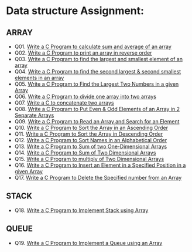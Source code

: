 # Data structure Assignment: 

## ARRAY

- Q01. [Write a C Program to calculate sum and average of an array](/array/Q01.c)
- Q02. [Write a C Program to print an array in reverse order](/array/Q02.c)
- Q03. [Write a C Program to find the largest and smallest element of an array](/array/Q03.c)
- Q04. [Write a C Program to find the second largest & second smallest elements in an array ](/array/Q04.c)
- Q05. [Write a C Program to Find the Largest Two Numbers in a given Array](/array/Q05.c)
- Q06. [Write a C Program to divide one array into two arrays](/array/Q06.c)
- Q07. [Write a C to concatenate two arrays](/array/Q07.c)
- Q08. [Write a C Program to Put Even & Odd Elements of an Array in 2 Separate Arrays](/array/Q08.c)
- Q09. [Write a C Program to Read an Array and Search for an Element](/array/Q09.c)
- Q10. [Write a C Program to Sort the Array in an Ascending Order](/array/Q10.c)
- Q11. [Write a C Program to Sort the Array in Descending Order](/array/Q11.c)
- Q12. [Write a C Program to Sort Names in an Alphabetical Order](/array/Q12.c)
- Q13. [Write a C Program to Sum of two One-Dimensional Arrays](/array/Q13.c)
- Q14. [Write a C Program to Sum of Two Dimensional Arrays](/array/Q14.c)
- Q15. [Write a C Program to multiply of Two Dimensional Arrays](/array/Q15.c)
- Q16. [Write a C Program to Insert an Element in a Specified Position in a given Array](/array/Q16.c)
- Q17. [Write a C Program to Delete the Specified number from an Array](/array/Q17.c)

## STACK

- Q18. [Write a C Program to Implement Stack using Array](/stack/Q18.c)
## QUEUE

- Q19. [Write a C Program to Implement a Queue using an Array](/queue/Q19.c)




